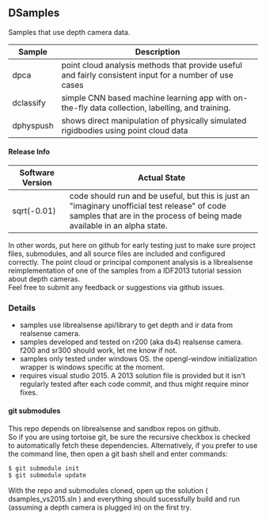 
## DSamples
Samples that use depth camera data.

|  Sample       |  Description   |
| ------------- | -------------- |
|  dpca         |  point cloud analysis methods that provide useful and fairly consistent input for a number of use cases    |
|  dclassify    |  simple CNN based machine learning app with on-the-fly data collection, labelling, and training.           |
|  dphyspush    |  shows direct manipulation of physically simulated rigidbodies using point cloud data                      |

#### Release Info
| Software Version  |  Actual State  |  
| ----------------- | ------------- | 
| sqrt(-0.01)       |   code should run and be useful, but this is just an "imaginary unofficial test release" of code samples that are in the process of being made available in an alpha state.  | 

In other words, put here on github for early testing just to  make sure project files, submodules, and all source files are included and configured correctly. 
The point cloud or principal component analysis is a librealsense reimplementation of one of the samples from a IDF2013 tutorial session about depth cameras.  
Feel free to submit any feedback or suggestions via github issues.

### Details
- samples use librealsense api/library to get depth and ir data from realsense camera.
- samples developed and tested on r200 (aka ds4) realsense camera.  f200 and sr300 should work, let me know if not.
- samples only tested under windows OS.  the opengl-window initialization wrapper is windows specific at the moment.
- requires visual studio 2015.   A 2013 solution file is provided but it isn't regularly tested after each code commit, and thus might require minor fixes. 

#### git submodules
This repo depends on librealsense and sandbox repos on github.  
So if you are using tortoise git, be sure the recursive checkbox is checked to automatically fetch these dependencies.
Alternatively, if you prefer to use the command line, then open a git bash shell and enter commands:
```sh 
$ git submodule init 
$ git submodule update
```
With the repo and submodules cloned, open up the solution ( dsamples_vs2015.sln ) and everything should sucessfully build and run (assuming a depth camera is plugged in) on the first try.


